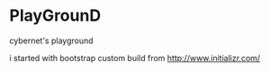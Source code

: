 PlayGrounD
==========

cybernet's playground

i started with bootstrap custom build from http://www.initializr.com/
